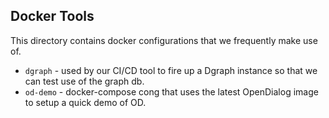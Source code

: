 ## Docker Tools

This directory contains docker configurations that we frequently make use of. 

- `dgraph`  - used by our CI/CD tool to fire up a Dgraph instance so that we can test use of the graph db.
- `od-demo` - docker-compose cong that uses the latest OpenDialog image to setup a quick demo of OD.
